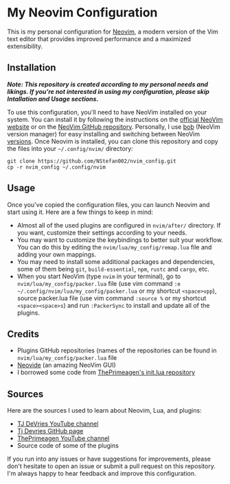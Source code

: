 # My Neovim Configuration
This is my personal configuration for [Neovim](https://neovim.io/), a modern version of the Vim text editor that provides improved performance and a maximized extensibility.

## Installation
***Note: This repository is created according to my personal needs and likings. If you're not interested in using my configuration, please skip Intallation and Usage sections.***

To use this configuration, you'll need to have NeoVim installed on your system. You can install it by following the instructions on the [official NeoVim website](https://neovim.io/) or on the [NeoVim GitHub repository](https://github.com/neovim/neovim). Personally, I use [bob](https://github.com/MordechaiHadad/bob) (NeoVim version manager) for easy installing and switching between NeoVim [versions](https://github.com/neovim/neovim/releases/).
Once Neovim is installed, you can clone this repository and copy the files into your `~/.config/nvim/` directory:
```
git clone https://github.com/NStefan002/nvim_config.git
cp -r nvim_config ~/.config/nvim
```
## Usage
Once you've copied the configuration files, you can launch Neovim and start using it. Here are a few things to keep in mind:

- Almost all of the used plugins are configured in `nvim/after/` directory. If you want, customize their settings according to your needs.
- You may want to customize the keybindings to better suit your workflow. You can do this by editing the `nvim/lua/my_config/remap.lua` file and adding your own mappings.
- You may need to install some additional packages and dependencies, some of them being `git`, `build-essential`, `npm`, `rustc` and `cargo`, etc.
- When you start NeoVim (type `nvim` in your terminal), go to `nvim/lua/my_config/packer.lua` file (use vim command `:e ~/.config/nvim/lua/my_config/packer.lua` or my shortcut `<space>vpp`), source packer.lua file (use vim command `:source %` or my shortcut `<space><space>s`) and run `:PackerSync` to install and update all of the plugins.

## Credits
- Plugins GitHub repositories (names of the repositories can be found in `nvim/lua/my_config/packer.lua` file
- [Neovide](https://github.com/neovide/neovide) (an amazing NeoVim GUI)
- I borrowed some code from [ThePrimeagen's init.lua repository](https://github.com/ThePrimeagen/init.lua)

## Sources
Here are the sources I used to learn about Neovim, Lua, and plugins:
- [TJ DeVries YouTube channel](https://www.youtube.com/@teej_dv)
- [Tj Devries GitHub page](https://github.com/tjdevries)
- [ThePrimeagen YouTube channel](https://www.youtube.com/@ThePrimeagen)
- Source code of some of the plugins

If you run into any issues or have suggestions for improvements, please don't hesitate to open an issue or submit a pull request on this repository. I'm always happy to hear feedback and improve this configuration.
